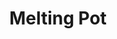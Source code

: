 ---
pid: LLB26
title: Melting Pot
location_transcription: Independence Mall
zipcode: '19103'
outside_phl: 
neighborhood: Rittenhouse Square,Avenue of The Arts,Logan Square,Fitler Square
age: '68'
age_range: 60-69
instagram: 
image_file_name: LLB_26.jpg
proposal_transcription: |-
  Grouping of Races:
  Native American
  Caucasian
  African American
  Asian
  Latino
  Asian Indian
topic: African Americans,Hispanic,Unity,Race Ethnicity
topic_summary: 0, 0, 0, 0
type: Other No Form
keywords_other: melting pot
credit: Joe LeBlanc
image_labels: 
twitter: 
facebook: 
permalink: "/monuments/llb26/"
layout: item-page
---